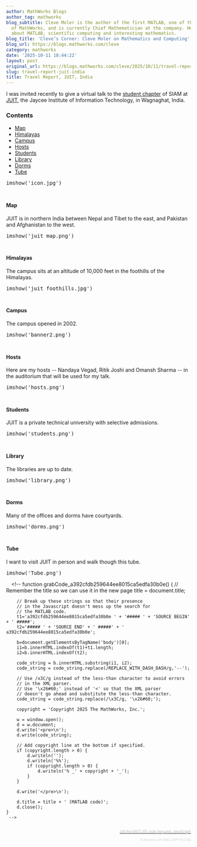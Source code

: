 ```yaml
---
author: MathWorks Blogs
author_tag: mathworks
blog_subtitle: Cleve Moler is the author of the first MATLAB, one of the founders
  of MathWorks, and is currently Chief Mathematician at the company. He writes here
  about MATLAB, scientific computing and interesting mathematics.
blog_title: 'Cleve’s Corner: Cleve Moler on Mathematics and Computing'
blog_url: https://blogs.mathworks.com/cleve
category: mathworks
date: '2025-10-11 18:44:22'
layout: post
original_url: https://blogs.mathworks.com/cleve/2025/10/11/travel-report-juit-india/?s_tid=feedtopost
slug: travel-report-juit-india
title: Travel Report, JUIT, India
---
```


<div class="content"><!--introduction-->
<p>I was invited recently to give a virtual talk to the <a href="https://siam-juit.github.io/website/" target="_blank">student chapter</a> of SIAM at <a href="https://www.juit.ac.in/" target="_blank">JUIT</a>, the Jaycee Institute of Information Technology, in Wagnaghat, India.</p>

<!--/introduction-->
<h3>Contents</h3>
<div>
<ul>
<li>
<a href="https://feeds.feedburner.com/mathworks/moler#9b7f4a3a-3f0e-416c-ae83-4dcd73e87c90">Map</a>
</li>
<li>
<a href="https://feeds.feedburner.com/mathworks/moler#602cd942-67e2-4397-915a-87be911ecfdf">Himalayas</a>
</li>
<li>
<a href="https://feeds.feedburner.com/mathworks/moler#cf79fec0-2288-4b69-ada9-e8418fd16bbe">Campus</a>
</li>
<li>
<a href="https://feeds.feedburner.com/mathworks/moler#688035f2-a005-4994-8d1f-2a559158ecbf">Hosts</a>
</li>
<li>
<a href="https://feeds.feedburner.com/mathworks/moler#8bb57be7-694a-43d5-94f1-49104e59fb1c">Students</a>
</li>
<li>
<a href="https://feeds.feedburner.com/mathworks/moler#1e2c8a0f-10c7-454e-84d6-f310e6d35fbb">Library</a>
</li>
<li>
<a href="https://feeds.feedburner.com/mathworks/moler#df4b70c0-34b9-49d9-af6d-147e6adca8eb">Dorms</a>
</li>
<li>
<a href="https://feeds.feedburner.com/mathworks/moler#339c7e3e-a0cd-4427-a11e-55bc3861a50e">Tube</a>
</li>
</ul>
</div>

<pre class="codeinput">imshow(<span class="string">'icon.jpg'</span>)
</pre>
<img alt="" hspace="5" src="https://blogs.mathworks.com/cleve/files/Juit_blog_01.png" vspace="5" /> <h4>Map<a name="9b7f4a3a-3f0e-416c-ae83-4dcd73e87c90"></a>
</h4>
<p>JUIT is in northern India between Nepal and Tibet to the east, and Pakistan and Afghanistan to the west.</p>

<pre class="codeinput">imshow(<span class="string">'juit_map.png'</span>)
</pre>
<img alt="" hspace="5" src="https://blogs.mathworks.com/cleve/files/Juit_blog_02.png" vspace="5" /> <h4>Himalayas<a name="602cd942-67e2-4397-915a-87be911ecfdf"></a>
</h4>
<p>The campus sits at an altitude of 10,000 feet in the foothills of the Himalayas.</p>

<pre class="codeinput">imshow(<span class="string">'juit_foothills.jpg'</span>)
</pre>
<img alt="" hspace="5" src="https://blogs.mathworks.com/cleve/files/Juit_blog_03.png" vspace="5" /> <h4>Campus<a name="cf79fec0-2288-4b69-ada9-e8418fd16bbe"></a>
</h4>
<p>The campus opened in 2002.</p>

<pre class="codeinput">imshow(<span class="string">'banner2.png'</span>)
</pre>
<img alt="" hspace="5" src="https://blogs.mathworks.com/cleve/files/Juit_blog_04.png" vspace="5" /> <h4>Hosts<a name="688035f2-a005-4994-8d1f-2a559158ecbf"></a>
</h4>
<p>Here are my hosts -- Nandaya Vegad, Ritik Joshi and Omansh Sharma -- in the auditorium that will be used for my talk.</p>

<pre class="codeinput">imshow(<span class="string">'hosts.png'</span>)
</pre>
<img alt="" hspace="5" src="https://blogs.mathworks.com/cleve/files/Juit_blog_05.png" vspace="5" /> <h4>Students<a name="8bb57be7-694a-43d5-94f1-49104e59fb1c"></a>
</h4>
<p>JUIT is a private technical university with selective admissions.</p>

<pre class="codeinput">imshow(<span class="string">'students.png'</span>)
</pre>
<img alt="" hspace="5" src="https://blogs.mathworks.com/cleve/files/Juit_blog_06.png" vspace="5" /> <h4>Library<a name="1e2c8a0f-10c7-454e-84d6-f310e6d35fbb"></a>
</h4>
<p>The libraries are up to date.</p>

<pre class="codeinput">imshow(<span class="string">'library.png'</span>)
</pre>
<img alt="" hspace="5" src="https://blogs.mathworks.com/cleve/files/Juit_blog_07.png" vspace="5" /> <h4>Dorms<a name="df4b70c0-34b9-49d9-af6d-147e6adca8eb"></a>
</h4>
<p>Many of the offices and dorms have courtyards.</p>

<pre class="codeinput">imshow(<span class="string">'dorms.png'</span>)
</pre>
<img alt="" hspace="5" src="https://blogs.mathworks.com/cleve/files/Juit_blog_08.png" vspace="5" /> <h4>Tube<a name="339c7e3e-a0cd-4427-a11e-55bc3861a50e"></a>
</h4>
<p>I want to visit JUIT in person and walk though this tube.</p>

<pre class="codeinput">imshow(<span class="string">'Tube.png'</span>)
</pre>
<img alt="" hspace="5" src="https://blogs.mathworks.com/cleve/files/Juit_blog_09.png" vspace="5" /> <!-- 
    function grabCode_a392cfdb259644ee8015ca5edfa30b0e() {
        // Remember the title so we can use it in the new page
        title = document.title;

        // Break up these strings so that their presence
        // in the Javascript doesn't mess up the search for
        // the MATLAB code.
        t1='a392cfdb259644ee8015ca5edfa30b0e ' + '##### ' + 'SOURCE BEGIN' + ' #####';
        t2='##### ' + 'SOURCE END' + ' #####' + ' a392cfdb259644ee8015ca5edfa30b0e';
    
        b=document.getElementsByTagName('body')[0];
        i1=b.innerHTML.indexOf(t1)+t1.length;
        i2=b.innerHTML.indexOf(t2);
 
        code_string = b.innerHTML.substring(i1, i2);
        code_string = code_string.replace(/REPLACE_WITH_DASH_DASH/g,'--');

        // Use /x3C/g instead of the less-than character to avoid errors 
        // in the XML parser.
        // Use '\x26#60;' instead of '<' so that the XML parser
        // doesn't go ahead and substitute the less-than character. 
        code_string = code_string.replace(/\x3C/g, '\x26#60;');

        copyright = 'Copyright 2025 The MathWorks, Inc.';

        w = window.open();
        d = w.document;
        d.write('<pre>\n');
        d.write(code_string);

        // Add copyright line at the bottom if specified.
        if (copyright.length > 0) {
            d.writeln('');
            d.writeln('%%');
            if (copyright.length > 0) {
                d.writeln('% _' + copyright + '_');
            }
        }

        d.write('</pre>\n');

        d.title = title + ' (MATLAB code)';
        d.close();
    }   
     -->
<p style="text-align: right; font-size: xx-small; font-weight: lighter; font-style: italic; color: gray;">
<br />
<a href=""><span style="font-size: x-small; font-style: italic;">Get 
      the MATLAB code <noscript>(requires JavaScript)</noscript>
</span></a>
<br />
<br />
      Published with MATLAB&reg; R2024b<br />
</p>

</div>

<!--
a392cfdb259644ee8015ca5edfa30b0e ##### SOURCE BEGIN #####
%% Virtual Travel Report, JUIT, India
% I was invited recently to give a virtual talk to the
% <https://siam-juit.github.io/website/ student chapter> of SIAM at
% <https://www.juit.ac.in/ JUIT>, 
% the Jaycee Institute of Information Technology,
% in Wagnaghat, India.
%%
    imshow('icon.jpg')

%% Map
% JUIT is in northern India between Nepal and Tibet 
% to the east, and Pakistan and Afghanistan to the west.

    imshow('juit_map.png')

%% Himalayas
% The campus sits at an altitude of 10,000 feet in the foothills
% of the Himalayas.

    imshow('juit_foothills.jpg')

%% Campus
% The campus opened in 2002.

    imshow('banner2.png')
    
%% Hosts
% Here are my hosts REPLACE_WITH_DASH_DASH Nandaya Vegad, Ritik Joshi and Omansh Sharma REPLACE_WITH_DASH_DASH
% in the auditorium that will be used for my talk.

    imshow('hosts.png')
 
%% Students
% JUIT is a private technical university with selective admissions.

    imshow('students.png')

%% Library
% The libraries are up to date.

    imshow('library.png')

%% Dorms
% Many of the offices and dorms have courtyards.

    imshow('dorms.png')

%% Tube
% I want to visit JUIT in person and walk though this tube.

    imshow('Tube.png')

##### SOURCE END ##### a392cfdb259644ee8015ca5edfa30b0e
-->